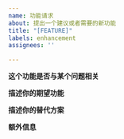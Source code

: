 ```yaml
---
name: 功能请求
about: 提出一个建议或者需要的新功能
title: "[FEATURE]"
labels: enhancement
assignees: ''

---
```


**这个功能是否与某个问题相关**
<!-- 例如：我总在执行某个功能的时候遇到阻碍 -->

**描述你的期望功能**


**描述你的替代方案**


**额外信息**
